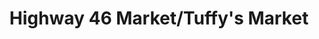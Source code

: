 ---
title: "Highway 46 Market/Tuffy's Market"
url: /dickson/highway-46-market-tuffys-market/
shop: Lebensmittel
---